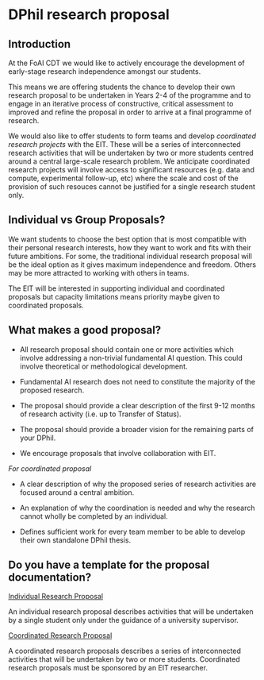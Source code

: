 # DPhil research proposal

## Introduction

At the FoAI CDT we would like to actively encourage the development of early-stage research independence amongst our students. 

This means we are offering students the chance to develop their own research proposal to be undertaken in Years 2-4 of the programme and to engage in an iterative process of constructive, critical assessment to improved and refine the proposal in order to arrive at a final programme of research. 

We would also like to offer students to form teams and develop *coordinated research projects* with the EIT. These will be a series of interconnected research activities that will be undertaken by two or more students centred around a central large-scale research problem. We anticipate coordinated research projects will involve access to significant resources (e.g. data and compute, experimental follow-up, etc) where the scale and cost of the provision of such resouces cannot be justified for a single research student only.

## Individual vs Group Proposals?

We want students to choose the best option that is most compatible with their personal research interests, how they want to work and fits with their future ambitions. For some, the traditional individual research proposal will be the ideal option as it gives maximum independence and freedom. Others may be more attracted to working with others in teams.

The EIT will be interested in supporting individual and coordinated proposals but capacity limitations means priority maybe given to coordinated proposals.

## What makes a good proposal?

- All research proposal should contain one or more activities which involve addressing a non-trivial fundamental AI question. This could involve theoretical or methodological development.

- Fundamental AI research does not need to constitute the majority of the proposed research. 

- The proposal should provide a clear description of the first 9-12 months of research activity (i.e. up to Transfer of Status).

- The proposal should provide a broader vision for the remaining parts of your DPhil.

- We encourage proposals that involve collaboration with EIT.

*For coordinated proposal*

- A clear description of why the proposed series of research activities are focused around a central ambition.

- An explanation of why the coordination is needed and why the research cannot wholly be completed by an individual.

- Defines sufficient work for every team member to be able to develop their own standalone DPhil thesis.
 
## Do you have a template for the proposal documentation?

[Individual Research Proposal](individal_proposal.md)

An individual research proposal describes activities that will be undertaken by a single student only under the guidance of a university supervisor.

[Coordinated Research Proposal](coordinated_proposal.md)

A coordinated research proposals describes a series of interconnected activities that will be undertaken by two or more students. Coordinated research proposals must be sponsored by an EIT researcher.


